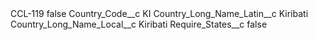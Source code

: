 <?xml version="1.0" encoding="UTF-8"?>
<CustomMetadata xmlns="http://soap.sforce.com/2006/04/metadata" xmlns:xsi="http://www.w3.org/2001/XMLSchema-instance" xmlns:xsd="http://www.w3.org/2001/XMLSchema">
    <label>CCL-119</label>
    <protected>false</protected>
    <values>
        <field>Country_Code__c</field>
        <value xsi:type="xsd:string">KI</value>
    </values>
    <values>
        <field>Country_Long_Name_Latin__c</field>
        <value xsi:type="xsd:string">Kiribati</value>
    </values>
    <values>
        <field>Country_Long_Name_Local__c</field>
        <value xsi:type="xsd:string">Kiribati</value>
    </values>
    <values>
        <field>Require_States__c</field>
        <value xsi:type="xsd:boolean">false</value>
    </values>
</CustomMetadata>
